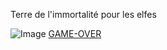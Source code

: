 Terre de l'immortalité pour les elfes 



![Image](https://www.google.com/url?sa=i&url=https%3A%2F%2Flotr.fandom.com%2Ffr%2Fwiki%2FValinor&psig=AOvVaw0HLby5d8bn-gxuaVnPbwoB&ust=1666127475531000&source=images&cd=vfe&ved=2ahUKEwju-PPTluj6AhW5QaQEHSOQDzgQjRx6BAgA)
[GAME-OVER](https://github.com/Doothrat/TP2-Labyrinthe/blob/main/game-over.md)

